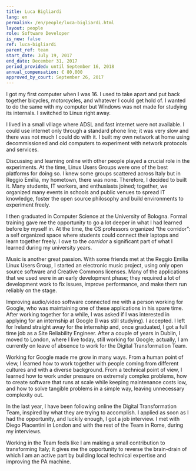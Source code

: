 ```yaml
---
title: Luca Bigliardi
lang: en
permalink: /en/people/luca-bigliardi.html
layout: people
role: Software Developer
is_new: false
ref: luca-bigliardi
parent_ref: team
start_date: July 19, 2017
end_date: December 31, 2017
period_provided: until September 16, 2018
annual_compensation: € 80,000
approved_by_court: September 26, 2017
---
```


I got my first computer when I was 16. I used to take apart and put back
together bicycles, motorcycles, and whatever I could get hold of. I wanted to
do the same with my computer but Windows was not made for studying its
internals. I switched to Linux right away.

I lived in a small village where ADSL and fast internet were not available. I
could use internet only through a standard phone line; it was very slow and
there was not much I could do with it. I built my own network at home using
decommissioned and old computers to experiment with network protocols and
services.

Discussing and learning online with other people played a crucial role in the
experiments. At the time, Linux Users Groups were one of the best platforms for
doing so. I knew some groups scattered across Italy but in Reggio Emilia, my
hometown, there was none. Therefore, I decided to built it. Many students, IT
workers, and enthusiasts joined; together, we organized many events in schools
and public venues to spread IT knowledge, foster the open source philosophy and
build environments to experiment freely.

I then graduated in Computer Science at the University of Bologna. Formal
training gave me the opportunity to go a lot deeper in what I had learned
before  by myself in. At the time, the CS professors organized “the corridor”:
a self organized space where students could connect their laptops and learn
together freely. I owe to the _corridor_ a significant part of what I learned
during my university years.

Music is another great passion. With some friends met at the Reggio Emilia
Linux Users Group, I started an electronic music project, using only open
source software and Creative Commons licenses. Many of the applications that we
used were in an early development phase; they required a lot of development
work to fix issues, improve performance, and make them run reliably on the
stage.

Improving audio/video software connected me with a person working for Google,
who was maintaining one of these applications in his spare time. After working
together for a while, I was asked if I was interested in applying for an
internship at Google (I was still studying). I accepted. I left for Ireland
straight away for the internship and, once graduated, I got a full time job as
a Site Reliability Engineer. After a couple of years in Dublin, I moved to
London, where I live today, still working for Google; actually, I am currently
on leave of absence to work for the Digital Transformation Team.

Working for Google made me grow in many ways. From a human point of view, I
learned how to work together with people coming from different cultures and
with a diverse background. From a technical point of view, I learned how to
work under pressure on extremely complex problems, how to create software that
runs at scale while keeping maintenance costs low, and how to solve tangible
problems in a simple way, leaving unnecessary complexity out.

In the last year, I have been following online the Digital Transformation Team,
inspired by what they are trying to accomplish. I applied as soon as I had the
opportunity, and luckily enough, I got a job interview. I met with Diego
Piacentini in London and with the rest of the Team in Rome, during my
interviews.

Working in the Team feels like I am making a small contribution to transforming
Italy; it gives me the opportunity to reverse the brain-drain of which I am an
active part by building local technical expertise and improving the PA machine.
